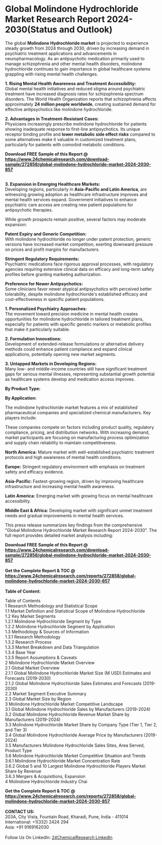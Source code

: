 <h1>Global Molindone Hydrochloride Market Research Report 2024-2030(Status and Outlook)</h1><p>The global <strong>Molindone Hydrochloride market</strong> is projected to experience steady growth from 2024 through 2030, driven by increasing demand in psychiatric treatment applications and advancements in neuropharmacology. As an antipsychotic medication primarily used to manage schizophrenia and other mental health disorders, molindone hydrochloride continues to gain importance in global healthcare systems grappling with rising mental health challenges.</p><p><strong>1. Rising Mental Health Awareness and Treatment Accessibility:</strong><br>
Global mental health initiatives and reduced stigma around psychiatric treatment have increased diagnosis rates for schizophrenia spectrum disorders. The World Health Organization reports that schizophrenia affects approximately <strong>24 million people worldwide</strong>, creating sustained demand for effective antipsychotics like molindone hydrochloride.</p><p><strong>2. Advantages in Treatment-Resistant Cases:</strong><br>
Physicians increasingly prescribe molindone hydrochloride for patients showing inadequate response to first-line antipsychotics. Its unique receptor binding profile and <strong>lower metabolic side effect risks</strong> compared to some alternatives make it valuable in customized treatment plans, particularly for patients with comorbid metabolic conditions.</p><div><b>Download FREE Sample of this Report @ 
            <a href="https://www.24chemicalresearch.com/download-sample/272858/global-molindone-hydrochloride-market-2024-2030-857">
            https://www.24chemicalresearch.com/download-sample/272858/global-molindone-hydrochloride-market-2024-2030-857</a></b></div><br><p><strong>3. Expansion in Emerging Healthcare Markets:</strong><br>
Developing regions, particularly in <strong>Asia-Pacific and Latin America</strong>, are witnessing growing adoption as healthcare infrastructure improves and mental health services expand. Government initiatives to enhance psychiatric care access are creating new patient populations for antipsychotic therapies.</p><p>While growth prospects remain positive, several factors may moderate expansion:</p><p><strong>Patent Expiry and Generic Competition:</strong><br>
	With molindone hydrochloride no longer under patent protection, generic versions have increased market competition, exerting downward pressure on prices and profit margins for manufacturers.</p><p><strong>Stringent Regulatory Requirements:</strong><br>
	Psychiatric medications face rigorous approval processes, with regulatory agencies requiring extensive clinical data on efficacy and long-term safety profiles before granting marketing authorization.</p><p><strong>Preference for Newer Antipsychotics:</strong><br>
	Some clinicians favor newer atypical antipsychotics with perceived better tolerability, despite molindone hydrochloride's established efficacy and cost-effectiveness in specific patient populations.</p><p><strong>1. Personalized Psychiatry Approaches:</strong><br>
The movement toward precision medicine in mental health creates opportunities for molindone hydrochloride in tailored treatment plans, especially for patients with specific genetic markers or metabolic profiles that make it particularly suitable.</p><p><strong>2. Formulation Innovations:</strong><br>
Development of extended-release formulations or alternative delivery methods could enhance patient compliance and expand clinical applications, potentially opening new market segments.</p><p><strong>3. Untapped Markets in Developing Regions:</strong><br>
Many low- and middle-income countries still have significant treatment gaps for serious mental illnesses, representing substantial growth potential as healthcare systems develop and medication access improves.</p><p><strong>By Product Type:</strong></p><p><strong>By Application:</strong></p><p>The molindone hydrochloride market features a mix of established pharmaceutical companies and specialized chemical manufacturers. Key players include:</p><p>These companies compete on factors including product quality, regulatory compliance, pricing, and distribution networks. With increasing demand, market participants are focusing on manufacturing process optimization and supply chain reliability to maintain competitiveness.</p><p><strong>North America:</strong> Mature market with well-established psychiatric treatment protocols and high awareness of mental health conditions.</p><p><strong>Europe:</strong> Stringent regulatory environment with emphasis on treatment safety and efficacy evidence.</p><p><strong>Asia-Pacific:</strong> Fastest-growing region, driven by improving healthcare infrastructure and increasing mental health awareness.</p><p><strong>Latin America:</strong> Emerging market with growing focus on mental healthcare accessibility.</p><p><strong>Middle East &amp; Africa:</strong> Developing market with significant unmet treatment needs and gradual improvements in mental health services.</p><p>This press release summarizes key findings from the comprehensive "Global Molindone Hydrochloride Market Research Report 2024-2030". The full report provides detailed market analysis including:</p><div><b>Download FREE Sample of this Report @ 
            <a href="https://www.24chemicalresearch.com/download-sample/272858/global-molindone-hydrochloride-market-2024-2030-857">
            https://www.24chemicalresearch.com/download-sample/272858/global-molindone-hydrochloride-market-2024-2030-857</a></b></div><br><div><b>Get the Complete Report & TOC @ 
            <a href="https://www.24chemicalresearch.com/reports/272858/global-molindone-hydrochloride-market-2024-2030-857">
            https://www.24chemicalresearch.com/reports/272858/global-molindone-hydrochloride-market-2024-2030-857</a></b></div><br>
            <b>Table of Content:</b><p>Table of Contents<br />
1 Research Methodology and Statistical Scope<br />
1.1 Market Definition and Statistical Scope of Molindone Hydrochloride<br />
1.2 Key Market Segments<br />
1.2.1 Molindone Hydrochloride Segment by Type<br />
1.2.2 Molindone Hydrochloride Segment by Application<br />
1.3 Methodology & Sources of Information<br />
1.3.1 Research Methodology<br />
1.3.2 Research Process<br />
1.3.3 Market Breakdown and Data Triangulation<br />
1.3.4 Base Year<br />
1.3.5 Report Assumptions & Caveats<br />
2 Molindone Hydrochloride Market Overview<br />
2.1 Global Market Overview<br />
2.1.1 Global Molindone Hydrochloride Market Size (M USD) Estimates and Forecasts (2019-2030)<br />
2.1.2 Global Molindone Hydrochloride Sales Estimates and Forecasts (2019-2030)<br />
2.2 Market Segment Executive Summary<br />
2.3 Global Market Size by Region<br />
3 Molindone Hydrochloride Market Competitive Landscape<br />
3.1 Global Molindone Hydrochloride Sales by Manufacturers (2019-2024)<br />
3.2 Global Molindone Hydrochloride Revenue Market Share by Manufacturers (2019-2024)<br />
3.3 Molindone Hydrochloride Market Share by Company Type (Tier 1, Tier 2, and Tier 3)<br />
3.4 Global Molindone Hydrochloride Average Price by Manufacturers (2019-2024)<br />
3.5 Manufacturers Molindone Hydrochloride Sales Sites, Area Served, Product Type<br />
3.6 Molindone Hydrochloride Market Competitive Situation and Trends<br />
3.6.1 Molindone Hydrochloride Market Concentration Rate<br />
3.6.2 Global 5 and 10 Largest Molindone Hydrochloride Players Market Share by Revenue<br />
3.6.3 Mergers & Acquisitions, Expansion<br />
4 Molindone Hydrochloride Industry Chai</p><div><b>Get the Complete Report & TOC @ 
            <a href="https://www.24chemicalresearch.com/reports/272858/global-molindone-hydrochloride-market-2024-2030-857">
            https://www.24chemicalresearch.com/reports/272858/global-molindone-hydrochloride-market-2024-2030-857</a></b></div><br><b>CONTACT US:</b><br>
            203A, City Vista, Fountain Road, Kharadi, Pune, India - 411014<br>
            International: +1(332) 2424 294<br>
            Asia: +91 9169162030 <br><br>
            Follow Us On LinkedIn: <a href="https://www.linkedin.com/company/24chemicalresearch/">24ChemicalResearch LinkedIn</a>